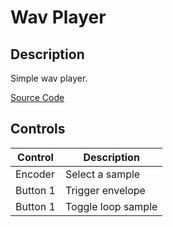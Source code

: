 # Wav Player

## Description
Simple wav player.

[Source Code](https://github.com/electro-smith/DaisyExamples/tree/master/seed/WavPlayer)

## Controls
| Control | Description |
| --- | --- |
| Encoder | Select a sample |
| Button 1 | Trigger envelope |
| Button 1 | Toggle loop sample |